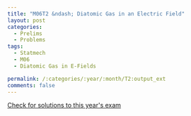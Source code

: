 ```yaml
---
title: "M06T2 &ndash; Diatomic Gas in an Electric Field"
layout: post
categories:
  - Prelims
  - Problems
tags:
  - Statmech
  - M06
  - Diatomic Gas in E-Fields

permalink: /:categories/:year/:month/T2:output_ext
comments: false
---
```

<object data="2006M2T.pdf" type="application/pdf" width="100%" height="500"></object>
<div class="message"><a href='https://princetonprelim.com/prelim/17/'>Check for solutions to this year's exam</a></div>